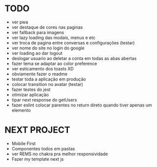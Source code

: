 # TODO

- ver pwa
- ver destaque de cores nas paginas
- ver fallback para imagens
- ver lazy loading das modais, menus e etc
- ver troca de pagina entre conversas e configurações (testar)
- ver nome do site no login do google
- ver loading ao dar logout
- deslogar usuario ao deletar a conta em todas as abas abertas
- fazer tema se adaptar ao color preference
- ver esticamento dos toasts XD
- obviamente fazer o readme
- testar toda a aplicação em produção
- colocar transition no avatar (testar)
- fazer testes do jest
- otimizar aplicação
- tipar next response do getUsers
- fazer eslint colocar parentes no return direto quando tiver apenas um elemento

# NEXT PROJECT

- Mobile First
- Componentes todos em pastas
- ver REMS no chakra pra melhor responsividade
- Fazer my template next js
